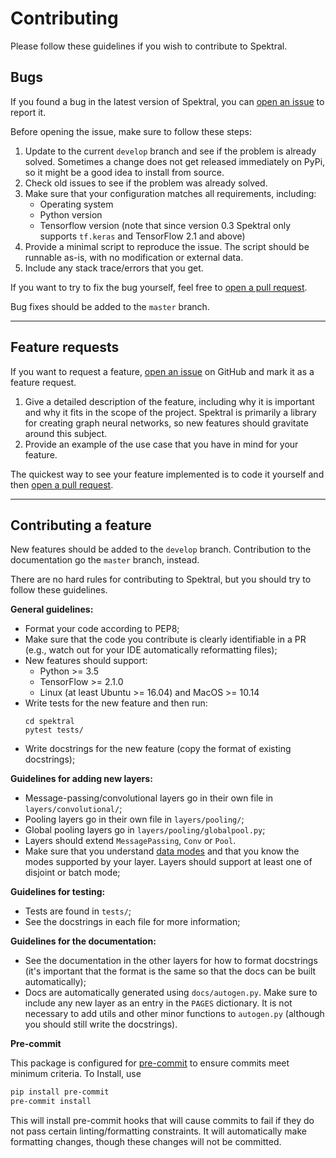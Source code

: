 # Contributing

Please follow these guidelines if you wish to contribute to Spektral.

## Bugs

If you found a bug in the latest version of Spektral, you can [open an issue](https://github.com/danielegrattarola/spektral/issues) to report it.

Before opening the issue, make sure to follow these steps:

1. Update to the current `develop` branch and see if the problem is already solved. Sometimes a change does not get released immediately on PyPi, so it might be a good idea to install from source.
2. Check old issues to see if the problem was already solved.
3. Make sure that your configuration matches all requirements, including:
    - Operating system
    - Python version
    - Tensorflow version (note that since version 0.3 Spektral only supports `tf.keras` and TensorFlow 2.1 and above)
4. Provide a minimal script to reproduce the issue. The script should be runnable as-is, with no modification or external data.
5. Include any stack trace/errors that you get.

If you want to try to fix the bug yourself, feel free to [open a pull request](https://github.com/danielegrattarola/spektral/pulls).

Bug fixes should be added to the `master` branch.

---

## Feature requests

If you want to request a feature, [open an issue](https://github.com/danielegrattarola/spektral/issues) on GitHub and mark it as a feature request.

1. Give a detailed description of the feature, including why it is important and why it fits in the scope of the project.
Spektral is primarily a library for creating graph neural networks, so new features should gravitate around this subject.
2. Provide an example of the use case that you have in mind for your feature.

The quickest way to see your feature implemented is to code it yourself and then [open a pull request](https://github.com/danielegrattarola/spektral/pulls).

---

## Contributing a feature

New features should be added to the `develop` branch.
Contribution to the documentation go the `master` branch, instead.

There are no hard rules for contributing to Spektral, but you should try to follow these guidelines.

**General guidelines:**

- Format your code according to PEP8;
- Make sure that the code you contribute is clearly identifiable in a PR (e.g., watch out for your IDE automatically reformatting files);
- New features should support:
    - Python >= 3.5
    - TensorFlow >= 2.1.0
    - Linux (at least Ubuntu >= 16.04) and MacOS >= 10.14
- Write tests for the new feature and then run:
    ```
    cd spektral
    pytest tests/
    ```
- Write docstrings for the new feature (copy the format of existing docstrings);

**Guidelines for adding new layers:**

- Message-passing/convolutional layers go in their own file in `layers/convolutional/`;
- Pooling layers go in their own file in `layers/pooling/`;
- Global pooling layers go in `layers/pooling/globalpool.py`;
- Layers should extend `MessagePassing`, `Conv` or `Pool`.
- Make sure that you understand [data modes](https://graphneural.network/data-modes/) and that you know the modes supported by your layer. Layers should support at least one of disjoint or batch mode;

**Guidelines for testing:**

- Tests are found in `tests/`;
- See the docstrings in each file for more information;

**Guidelines for the documentation:**

- See the documentation in the other layers for how to format docstrings (it's important that the format is the same so that the docs can be built automatically);
- Docs are automatically generated using `docs/autogen.py`. Make sure to include any new layer as an entry in the `PAGES` dictionary. It is not necessary to add utils and other minor functions to `autogen.py` (although you should still write the docstrings).

**Pre-commit**

This package is configured for [pre-commit](https://pre-commit.com/) to ensure commits meet minimum criteria. To Install, use

```bash
pip install pre-commit
pre-commit install
```

This will install pre-commit hooks that will cause commits to fail if they do not pass certain linting/formatting constraints. It will automatically make formatting changes, though these changes will not be committed.
